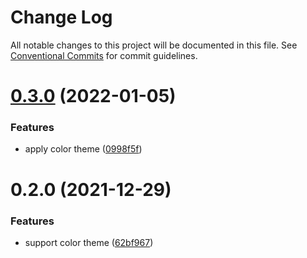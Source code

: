 # Change Log

All notable changes to this project will be documented in this file.
See [Conventional Commits](https://conventionalcommits.org) for commit guidelines.

# [0.3.0](https://github.com/easyops-cn/next-core/compare/@next-core/color-theme@0.2.0...@next-core/color-theme@0.3.0) (2022-01-05)


### Features

* apply color theme ([0998f5f](https://github.com/easyops-cn/next-core/commit/0998f5fc1e662cde1eeedb7bc30bd7a5e1e8fe85))





# 0.2.0 (2021-12-29)


### Features

* support color theme ([62bf967](https://github.com/easyops-cn/next-core/commit/62bf9674088ce4fe8abb60d20f168e37ba171797))
